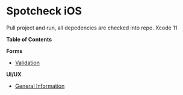 # Spotcheck iOS

Pull project and run, all depedencies are checked into repo.
Xcode 11

**Table of Contents**

**Forms**
- [Validation](docs/form_validation.md)

**UI/UX**
- [General Information](docs/ui_ux.md)
